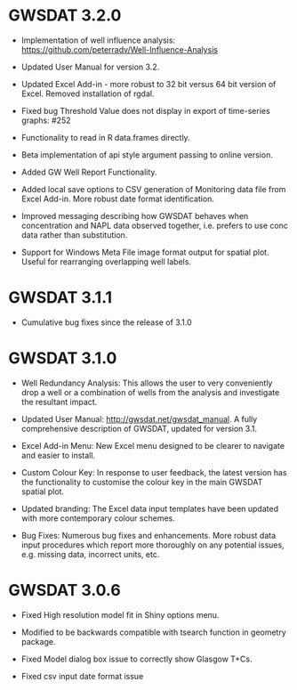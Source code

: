 # GWSDAT 3.2.0
- Implementation of well influence analysis: https://github.com/peterradv/Well-Influence-Analysis

- Updated User Manual for version 3.2. 

- Updated Excel Add-in - more robust to 32 bit versus 64 bit version of Excel. Removed installation of rgdal. 

- Fixed bug Threshold Value does not display in export of time-series graphs: #252

- Functionality to read in R data.frames directly. 

- Beta implementation of api style argument passing to online version.

- Added GW Well Report Functionality.

- Added local save options to CSV generation of Monitoring data file from Excel Add-in. More robust date format identification. 

- Improved messaging describing how GWSDAT behaves when concentration and NAPL data observed together, i.e. prefers to use conc data rather than substitution. 

- Support for Windows Meta File image format output for spatial plot. Useful for rearranging overlapping well labels. 

# GWSDAT 3.1.1

- Cumulative bug fixes since the release of 3.1.0

# GWSDAT 3.1.0

- Well Redundancy Analysis: This allows the user to very conveniently drop a well or a combination of wells from the analysis and investigate the resultant impact. 

- Updated User Manual: http://gwsdat.net/gwsdat_manual. A fully comprehensive description of GWSDAT, updated for version 3.1. 

- Excel Add-in Menu: New Excel menu designed to be clearer to navigate and easier to install. 

- Custom Colour Key:  In response to user feedback, the latest version has the functionality to customise the colour key in the main GWSDAT spatial plot. 

- Updated branding: The Excel data input templates have been updated with more contemporary colour schemes.

- Bug Fixes: Numerous bug fixes and enhancements. More robust data input procedures which report more thoroughly on any potential issues, e.g. missing data, incorrect units, etc.


# GWSDAT 3.0.6

- Fixed High resolution model fit in Shiny options menu. 

- Modified to be backwards compatible with tsearch function in geometry package.

- Fixed Model dialog box issue to correctly show Glasgow T+Cs. 

- Fixed csv input date format issue


